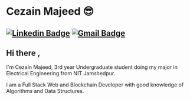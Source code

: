 # Cezain Majeed 😎
[![Linkedin Badge](https://img.shields.io/badge/-CezainMajeed-blue?style=social&logo=Linkedin&logoColor=blue&link=https://www.linkedin.com/in/cezain-majeed-56a64a1a5/)](https://www.linkedin.com/in/cezain-majeed-56a64a1a5/) 
[![Gmail Badge](https://img.shields.io/badge/-GMail-c14438?style=social&logo=Gmail&logoColor=red&link=mailto:cezainmajeed0713@gmail.com)](mailto:cezainmajeed0713@gmail.com)
---
## Hi there ,           

I'm Cezain Majeed, 3rd year Undergraduate student doing my major in Electrical Engineering from NIT Jamshedpur.

I am a Full Stack Web and Blockchain Developer with good knowledge of Algorithms and Data Structures.
